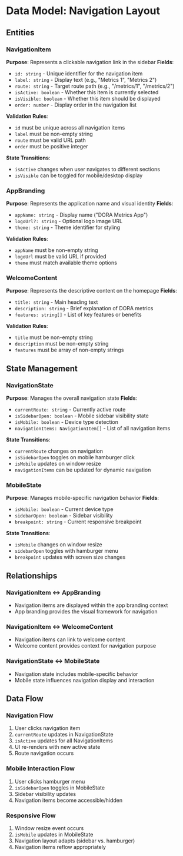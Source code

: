 # Data Model: Navigation Layout

## Entities

### NavigationItem

**Purpose**: Represents a clickable navigation link in the sidebar
**Fields**:

- `id: string` - Unique identifier for the navigation item
- `label: string` - Display text (e.g., "Metrics 1", "Metrics 2")
- `route: string` - Target route path (e.g., "/metrics/1", "/metrics/2")
- `isActive: boolean` - Whether this item is currently selected
- `isVisible: boolean` - Whether this item should be displayed
- `order: number` - Display order in the navigation list

**Validation Rules**:

- `id` must be unique across all navigation items
- `label` must be non-empty string
- `route` must be valid URL path
- `order` must be positive integer

**State Transitions**:

- `isActive` changes when user navigates to different sections
- `isVisible` can be toggled for mobile/desktop display

### AppBranding

**Purpose**: Represents the application name and visual identity
**Fields**:

- `appName: string` - Display name ("DORA Metrics App")
- `logoUrl?: string` - Optional logo image URL
- `theme: string` - Theme identifier for styling

**Validation Rules**:

- `appName` must be non-empty string
- `logoUrl` must be valid URL if provided
- `theme` must match available theme options

### WelcomeContent

**Purpose**: Represents the descriptive content on the homepage
**Fields**:

- `title: string` - Main heading text
- `description: string` - Brief explanation of DORA metrics
- `features: string[]` - List of key features or benefits

**Validation Rules**:

- `title` must be non-empty string
- `description` must be non-empty string
- `features` must be array of non-empty strings

## State Management

### NavigationState

**Purpose**: Manages the overall navigation state
**Fields**:

- `currentRoute: string` - Currently active route
- `isSidebarOpen: boolean` - Mobile sidebar visibility state
- `isMobile: boolean` - Device type detection
- `navigationItems: NavigationItem[]` - List of all navigation items

**State Transitions**:

- `currentRoute` changes on navigation
- `isSidebarOpen` toggles on mobile hamburger click
- `isMobile` updates on window resize
- `navigationItems` can be updated for dynamic navigation

### MobileState

**Purpose**: Manages mobile-specific navigation behavior
**Fields**:

- `isMobile: boolean` - Current device type
- `sidebarOpen: boolean` - Sidebar visibility
- `breakpoint: string` - Current responsive breakpoint

**State Transitions**:

- `isMobile` changes on window resize
- `sidebarOpen` toggles with hamburger menu
- `breakpoint` updates with screen size changes

## Relationships

### NavigationItem ↔ AppBranding

- Navigation items are displayed within the app branding context
- App branding provides the visual framework for navigation

### NavigationItem ↔ WelcomeContent

- Navigation items can link to welcome content
- Welcome content provides context for navigation purpose

### NavigationState ↔ MobileState

- Navigation state includes mobile-specific behavior
- Mobile state influences navigation display and interaction

## Data Flow

### Navigation Flow

1. User clicks navigation item
2. `currentRoute` updates in NavigationState
3. `isActive` updates for all NavigationItems
4. UI re-renders with new active state
5. Route navigation occurs

### Mobile Interaction Flow

1. User clicks hamburger menu
2. `isSidebarOpen` toggles in MobileState
3. Sidebar visibility updates
4. Navigation items become accessible/hidden

### Responsive Flow

1. Window resize event occurs
2. `isMobile` updates in MobileState
3. Navigation layout adapts (sidebar vs. hamburger)
4. Navigation items reflow appropriately
